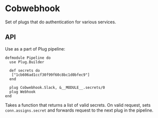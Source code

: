 # Cobwebhook

Set of plugs that do authentication for various services.

## API

Use as a part of Plug pipeline:

```
defmodule Pipeline do
  use Plug.Builder

  def secrets do
   ["1cb606ad1ccf30f99f60c8bc1d0bfec9"]
  end

  plug Cobwebhook.Slack, &__MODULE__.secrets/0
  plug Webhook
end
```

Takes a function that returns a  list of valid secrets. On valid request, sets
`conn.assigns.secret` and forwards request to the next plug in the pipeline.

